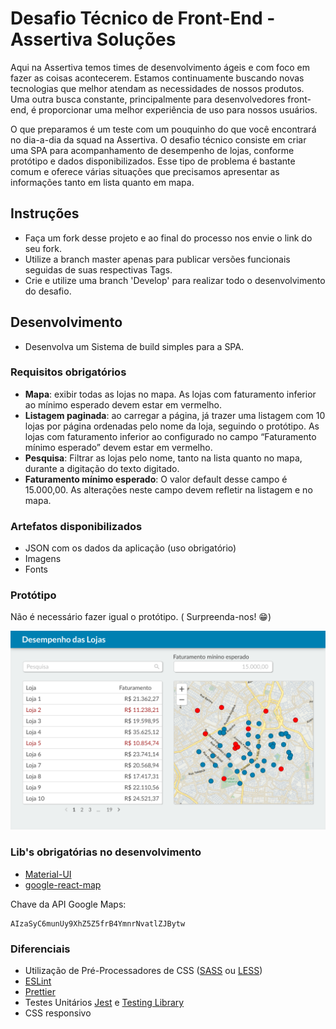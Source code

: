 # Desafio Técnico de Front-End - Assertiva Soluções

Aqui na Assertiva temos times de desenvolvimento ágeis e com
foco em fazer as coisas acontecerem. Estamos continuamente buscando
novas tecnologias que melhor atendam as necessidades de nossos produtos. Uma outra busca constante, principalmente para desenvolvedores front-end, é proporcionar uma melhor experiência de uso para nossos usuários.

O que preparamos é um teste com um pouquinho do que você encontrará no dia-a-dia da squad na Assertiva. O desafio técnico consiste em criar uma SPA para acompanhamento de desempenho de lojas, conforme protótipo e dados disponibilizados. Esse tipo de problema é bastante comum e oferece várias situações que precisamos apresentar as informações tanto em lista quanto em mapa.

## Instruções

- Faça um fork desse projeto e ao final do processo nos envie o link do seu fork.
- Utilize a branch master apenas para publicar versões funcionais seguidas de suas respectivas Tags.
- Crie e utilize uma branch 'Develop' para realizar todo o desenvolvimento do desafio.

## Desenvolvimento

- Desenvolva um Sistema de build simples para a SPA.

### Requisitos obrigatórios

- **Mapa**:​ exibir todas as lojas no mapa. As lojas com faturamento inferior ao mínimo esperado devem estar em vermelho.
- **Listagem paginada**:​ ao carregar a página, já trazer uma listagem com 10 lojas por página ordenadas pelo nome da loja, seguindo o protótipo. As lojas com faturamento inferior ao configurado no campo “Faturamento mínimo esperado” devem estar em vermelho.
- **Pesquisa**:​ Filtrar as lojas pelo nome, tanto na lista quanto no mapa, durante a digitação do texto digitado.
- **Faturamento mínimo esperado**:​ O valor default desse campo é 15.000,00. As alterações neste campo devem refletir na listagem e no mapa.

### Artefatos disponibilizados

- JSON com os dados da aplicação (uso obrigatório)
- Imagens
- Fonts

### Protótipo

Não é necessário fazer igual o protótipo. ( Surpreenda-nos! 😁)

![Protótipo](/public/prototype/prototipo.png)

### Lib's obrigatórias no desenvolvimento

- [Material-UI](https://material-ui.com/)
- [google-react-map](https://github.com/google-map-react/google-map-react)

Chave da API Google Maps:

```shell
AIzaSyC6munUy9XhZ5Z5frB4YmnrNvatlZJBytw
```

### Diferenciais

- Utilização de Pré-Processadores de CSS ([SASS](https://sass-lang.com/) ou [LESS](https://lesscss.org/))
- [ESLint](https://eslint.org/)
- [Prettier](https://prettier.io/)
- Testes Unitários [Jest](https://jestjs.io/pt-BR/) e [Testing Library](https://testing-library.com/docs/react-testing-library/intro/)
- CSS responsivo
